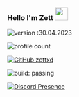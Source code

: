 ### Hello I'm Zett <img src = "https://cdn.discordapp.com/emojis/625936333248004096.png?v=1" high="20px" width="30px">

![version :30.04.2023](https://img.shields.io/badge/version-17.08.2021-informational) &nbsp;

![profile count](https://komarev.com/ghpvc/?username=zettxd&color=red)&nbsp;

[![GitHub zettxd](https://img.shields.io/github/followers/zettxd?label=follow&style=social)](https://github.com/Marcus-FX)&nbsp;

![build: passing](https://img.shields.io/badge/build-passing-success)

[![Discord Presence](https://lanyard-profile-readme.vercel.app/api/605095070395531315?theme=dark&bg=06154a&animated=true&hideDiscrim=false&borderRadius=20px)](https://discord.com/users/605095070395531315)
